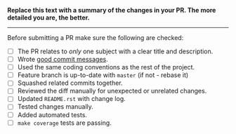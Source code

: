 **Replace this text with a summary of the changes in your PR.
The more detailed you are, the better.**

-----------------

Before submitting a PR make sure the following are checked:

* [ ] The PR relates to *only* one subject with a clear title and description.
* [ ] Wrote [good commit messages][1].
* [ ] Used the same coding conventions as the rest of the project.
* [ ] Feature branch is up-to-date with `master` (if not - rebase it)
* [ ] Squashed related commits together.
* [ ] Reviewed the diff manually for unexpected or unrelated changes.
* [ ] Updated `README.rst` with change log.
* [ ] Tested changes manually.
* [ ] Added automated tests.
* [ ] `make coverage` tests are passing.

[1]: http://chris.beams.io/posts/git-commit/
